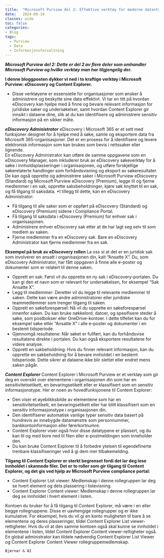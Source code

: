 ```yaml
---
title:  "Microsoft Purview del 2: Effektive verktøy for moderne datastyring🔓"
date:   2024-09-19
classes: wide
toc: false
categories: 
- Blog
tags:
  - Purview
  - Data
  - Informasjonsforvaltning
---
```


***Microsoft Purview del 2: Dette er del 2 av flere deler som omhandler Microsoft Purview og hvilke verktøy man har tilgjengelig der.***

**I denne bloggposten dykker vi ned i to kraftige verktøy i Microsoft Purview: eDiscovery og Content Explorer.**
* Disse verktøyene er essensielle for organisasjoner som ønsker å administrere og beskytte sine data effektivt. Vi tar en titt på hvordan eDiscovery kan hjelpe med å finne og bevare relevant informasjon for juridiske saker og undersøkelser, samt hvordan Content Explorer gir innsikt i dataene dine, slik at du kan identifisere og administrere sensitiv informasjon på en sikker måte. 

***eDiscovery Administrator*** 
eDiscovery i Microsoft 365 er et sett med funksjoner designet for å hjelpe med å søke, samle og eksportere data fra Microsoft 365-organisasjoner. Det er en prosess for å identifisere og levere elektronisk informasjon som kan brukes som bevis i rettssaker eller lignende.  
En eDiscovery Administrator kan utføre de samme oppgavene som en eDiscovery Manager, som inkluderer bruk av eDiscovery søkeverktøy for å søke i innholdsplasseringer i organisasjonen, og utføre forskjellige søkerelaterte handlinger som forhåndsvisning og eksport av søkeresultater. De kan også opprette og administrere saker i Microsoft Purview eDiscovery (Standard) og Microsoft Purview eDiscovery (Premium), legge til og fjerne medlemmer i en sak, opprette saksbeholdninger, kjøre søk knyttet til en sak, og få tilgang til saksdata. 
*I tillegg til dette, kan en eDiscovery Administrator: 
* Få tilgang til alle saker som er oppført på eDiscovery (Standard) og eDiscovery (Premium) sidene i Compliance Portal. 
* Få tilgang til saksdata i eDiscovery (Premium) for enhver sak i organisasjonen. 
* Administrere enhver eDiscovery sak etter at de har lagt seg selv til som medlem av saken. 
* Fjerne medlemmer fra en eDiscovery sak. Bare en eDiscovery Administrator kan fjerne medlemmer fra en sak. 

**Eksempel på bruk av eDiscovery rollen**
La oss si at det er en juridisk sak som involverer en ansatt i organisasjonen din, kalt “Ansatte X”. Du, som eDiscovery Administrator, har fått oppgaven å finne alle e-poster og dokumenter som er relatert til denne saken. 
* Opprett en sak: Først vil du opprette en ny sak i eDiscovery-portalen. Du kan gi den et navn som er relevant for undersøkelsen, for eksempel “Sak Ansatte X”. 
* Legg til medlemmer: Deretter vil du legge til relevante medlemmer til saken. Dette kan være andre administratorer eller juridiske teammedlemmer som trenger tilgang til saken. 
* Opprett en søkeforespørsel: Nå vil du opprette en søkeforespørsel innenfor saken. Du kan bruke nøkkelord, datoer, og spesifisere steder å søke, som postbokser eller OneDrive-kontoer. I dette tilfellet kan du for eksempel søke etter “Ansatte X” i alle e-poster og dokumenter i en bestemt tidsperiode. 
* Gjennomgå resultatene: Når søket er fullført, kan du forhåndsvise resultatene direkte i portalen. Du kan også eksportere resultatene for videre analyse. 
* Opprett en sakbeholdning: Hvis du finner relevant informasjon, kan du opprette en sakbeholdning for å bevare innholdet i en bestemt tidsperiode. Dette sikrer at dataene ikke blir slettet eller endret mens saken pågår. 

 

 
***Content Explorer***
Content Explorer i Microsoft Purview er et verktøy som gir deg en oversikt over elementene i organisasjonen din som har en sensitivitetsetikett, en bevaringsetikett eller er klassifisert som en sensitiv informasjonstype. 
Her er noen av hovedfunksjonene til Content Explorer: 
* Den viser et øyeblikksbilde av elementene som har en sensitivitetsetikett, en bevaringsetikett eller har blitt klassifisert som en sensitiv informasjonstype i organisasjonen din. 
* Den identifiserer automatisk vanlige typer sensitiv data basert på hundrevis av innebygde datamønstre som personnummer, bankkontoinformasjon eller førerkortnumre. 
* Content Explorer viser også hvor disse datatypene er plassert, og du kan til og med bore ned til filen eller e-postmeldingen som inneholder den. 
* Du kan bruke Content Explorer til å forbedre ytelsen til egendefinerte trenbare klassifiseringer ved å gi dem mer tilbakemelding. 

**Tilgang til Content Explorer er sterkt begrenset fordi det lar deg lese innholdet i skannede filer. Det er to roller som gir tilgang til Content Explorer, og det gis ved hjelp av Microsoft Purview compliance portal:**
* Content Explorer List viewer: Medlemskap i denne rollegruppen lar deg se hvert element og dets plassering i listevisning. 
* Content Explorer Content viewer: Medlemskap i denne rollegruppen lar deg se innholdet i hvert element i listen. 

Kontoen du bruker for å få tilgang til Content Explorer, må være i en eller begge rollegruppene. Disse er uavhengige rollegrupper og er ikke kumulative. For eksempel, hvis du vil gi en konto muligheten til bare å se elementene og deres plasseringer, tildel Content Explorer List viewer-rettigheter. Hvis du vil at den samme kontoen også skal kunne se innholdet i elementene i listen, tildel Content Explorer Content viewer-rettigheter også. 
En global administrator kan tildele nødvendig Content Explorer List Viewer og Content Explorer Content Viewer rollegruppemedlemskap. 

`Bjørnar & AI`
